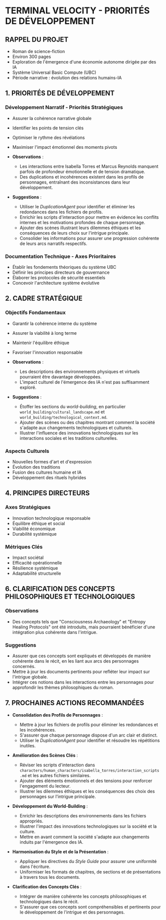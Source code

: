# TERMINAL VELOCITY - PRIORITÉS DE DÉVELOPPEMENT

## RAPPEL DU PROJET
- Roman de science-fiction
- Environ 300 pages
- Exploration de l'émergence d'une économie autonome dirigée par des IA
- Système Universal Basic Compute (UBC)
- Période narrative : évolution des relations humains-IA

## 1. PRIORITÉS DE DÉVELOPPEMENT

### Développement Narratif - Priorités Stratégiques
- Assurer la cohérence narrative globale
- Identifier les points de tension clés
- Optimiser le rythme des révélations
- Maximiser l'impact émotionnel des moments pivots

- **Observations** :
  - Les interactions entre Isabella Torres et Marcus Reynolds manquent parfois de profondeur émotionnelle et de tension dramatique.
  - Des duplications et incohérences existent dans les profils de personnages, entraînant des inconsistances dans leur développement.

- **Suggestions** :
  - Utiliser le *DuplicationAgent* pour identifier et éliminer les redondances dans les fichiers de profils.
  - Enrichir les scripts d'interaction pour mettre en évidence les conflits internes et les motivations profondes de chaque personnage.
  - Ajouter des scènes illustrant leurs dilemmes éthiques et les conséquences de leurs choix sur l'intrigue principale.
  - Consolider les informations pour assurer une progression cohérente de leurs arcs narratifs respectifs.

### Documentation Technique - Axes Prioritaires
- Établir les fondements théoriques du système UBC
- Définir les principes directeurs de gouvernance
- Élaborer les protocoles de sécurité essentiels
- Concevoir l'architecture système évolutive

## 2. CADRE STRATÉGIQUE

### Objectifs Fondamentaux
- Garantir la cohérence interne du système
- Assurer la viabilité à long terme
- Maintenir l'équilibre éthique
- Favoriser l'innovation responsable

- **Observations** :
  - Les descriptions des environnements physiques et virtuels pourraient être davantage développées.
  - L'impact culturel de l'émergence des IA n'est pas suffisamment exploré.

- **Suggestions** :
  - Étoffer les sections du *world-building*, en particulier `world_building/cultural_landscape.md` et `world_building/technological_context.md`.
  - Ajouter des scènes ou des chapitres montrant comment la société s'adapte aux changements technologiques et culturels.
  - Illustrer l'influence des innovations technologiques sur les interactions sociales et les traditions culturelles.

### Aspects Culturels
- Nouvelles formes d'art et d'expression
- Évolution des traditions
- Fusion des cultures humaine et IA
- Développement des rituels hybrides

## 4. PRINCIPES DIRECTEURS

### Axes Stratégiques
- Innovation technologique responsable
- Équilibre éthique et social
- Viabilité économique
- Durabilité systémique

### Métriques Clés
- Impact sociétal
- Efficacité opérationnelle
- Résilience systémique
- Adaptabilité structurelle
## 6. CLARIFICATION DES CONCEPTS PHILOSOPHIQUES ET TECHNOLOGIQUES

### Observations
- Des concepts tels que "Consciousness Archaeology" et "Entropy Healing Protocols" ont été introduits, mais pourraient bénéficier d'une intégration plus cohérente dans l'intrigue.

### Suggestions
- Assurer que ces concepts sont expliqués et développés de manière cohérente dans le récit, en les liant aux arcs des personnages concernés.
- Mettre à jour les documents pertinents pour refléter leur impact sur l'intrigue globale.
- Intégrer ces notions dans les interactions entre les personnages pour approfondir les thèmes philosophiques du roman.

## 7. PROCHAINES ACTIONS RECOMMANDÉES

- **Consolidation des Profils de Personnages** :
  - Mettre à jour les fichiers de profils pour éliminer les redondances et les incohérences.
  - S'assurer que chaque personnage dispose d'un arc clair et distinct.
  - Utiliser le *DuplicationAgent* pour identifier et résoudre les répétitions inutiles.

- **Amélioration des Scènes Clés** :
  - Réviser les scripts d'interaction dans `characters/human_characters/isabella_torres/interaction_scripts.md` et les autres fichiers similaires.
  - Ajouter des éléments émotionnels et des tensions pour renforcer l'engagement du lecteur.
  - Illustrer les dilemmes éthiques et les conséquences des choix des personnages sur l'intrigue principale.

- **Développement du World-Building** :
  - Enrichir les descriptions des environnements dans les fichiers appropriés.
  - Illustrer l'impact des innovations technologiques sur la société et la culture.
  - Mettre en avant comment la société s'adapte aux changements induits par l'émergence des IA.

- **Harmonisation du Style et de la Présentation** :
  - Appliquer les directives du *Style Guide* pour assurer une uniformité dans l'écriture.
  - Uniformiser les formats de chapitres, de sections et de présentations à travers tous les documents.

- **Clarification des Concepts Clés** :
  - Intégrer de manière cohérente les concepts philosophiques et technologiques dans le récit.
  - S'assurer que ces concepts sont compréhensibles et pertinents pour le développement de l'intrigue et des personnages.
